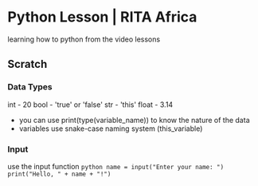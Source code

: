 # Python Lesson | RITA Africa

learning how to python from the video lessons
## Scratch

### Data Types

int - 20
bool - 'true' or 'false'
str - 'this'
float - 3.14

- you can use print(type(variable_name)) to know the nature of the data
- variables use snake-case naming system (this_variable)

### Input

use the input function
`python
    name = input("Enter your name: ")
    print("Hello, " + name + "!")
    `
